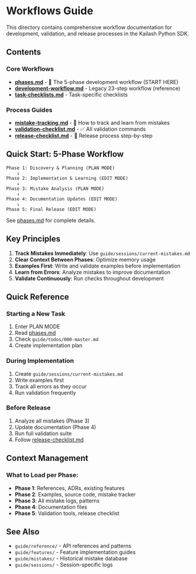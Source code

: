 # Workflows Guide

This directory contains comprehensive workflow documentation for development, validation, and release processes in the Kailash Python SDK.

## Contents

### Core Workflows
- **[phases.md](phases.md)** - 🎯 The 5-phase development workflow (START HERE)
- **[development-workflow.md](development-workflow.md)** - Legacy 23-step workflow (reference)
- **[task-checklists.md](task-checklists.md)** - Task-specific checklists

### Process Guides
- **[mistake-tracking.md](mistake-tracking.md)** - 🐛 How to track and learn from mistakes
- **[validation-checklist.md](validation-checklist.md)** - ✅ All validation commands
- **[release-checklist.md](release-checklist.md)** - 🚀 Release process step-by-step

## Quick Start: 5-Phase Workflow

```
Phase 1: Discovery & Planning (PLAN MODE)
    ↓
Phase 2: Implementation & Learning (EDIT MODE)
    ↓
Phase 3: Mistake Analysis (PLAN MODE)
    ↓
Phase 4: Documentation Updates (EDIT MODE)
    ↓
Phase 5: Final Release (EDIT MODE)
```

See [phases.md](phases.md) for complete details.

## Key Principles

1. **Track Mistakes Immediately**: Use `guide/sessions/current-mistakes.md`
2. **Clear Context Between Phases**: Optimize memory usage
3. **Examples First**: Write and validate examples before implementation
4. **Learn from Errors**: Analyze mistakes to improve documentation
5. **Validate Continuously**: Run checks throughout development

## Quick Reference

### Starting a New Task
1. Enter PLAN MODE
2. Read [phases.md](phases.md)
3. Check `guide/todos/000-master.md`
4. Create implementation plan

### During Implementation
1. Create `guide/sessions/current-mistakes.md`
2. Write examples first
3. Track all errors as they occur
4. Run validation frequently

### Before Release
1. Analyze all mistakes (Phase 3)
2. Update documentation (Phase 4)
3. Run full validation suite
4. Follow [release-checklist.md](release-checklist.md)

## Context Management

### What to Load per Phase:
- **Phase 1**: References, ADRs, existing features
- **Phase 2**: Examples, source code, mistake tracker
- **Phase 3**: All mistake logs, patterns
- **Phase 4**: Documentation files
- **Phase 5**: Validation tools, release checklist

## See Also
- `guide/reference/` - API references and patterns
- `guide/features/` - Feature implementation guides
- `guide/mistakes/` - Historical mistake database
- `guide/sessions/` - Session-specific logs